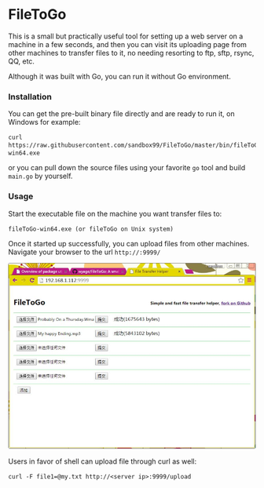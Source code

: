 # FileToGo

This is a small but practically useful tool for setting up a web server on a machine in a few seconds, and then you can 
visit its uploading page from other machines to transfer files to it, no needing resorting to ftp, sftp, rsync, QQ, etc.

Although it was built with Go, you can run it without Go environment.

### Installation

You can get the pre-built binary file directly and are ready to run it, on Windows for example:

	curl https://raw.githubusercontent.com/sandbox99/FileToGo/master/bin/fileToGo-win64.exe
	
or you can pull down the source files using your favorite <code>go</code> tool and build <code>main.go</code> by yourself.

### Usage

Start the executable file on the machine you want transfer files to:

	fileToGo-win64.exe (or fileToGo on Unix system)

Once it started up successfully, you can upload files from other machines. Navigate your browser to the url <code>http://<server ip>:9999/</code>

<a href="src/main/resource/demo.jpg?raw=true" target="_blank"><img src="src/main/resource/demo.jpg?raw=true" alt="run demo" title="demonstration" style="width:600px;"></a>

Users in favor of shell can upload file through curl as well:

	curl -F file1=@my.txt http://<server ip>:9999/upload

